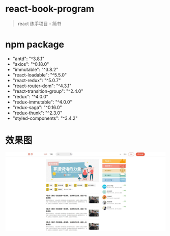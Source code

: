# react-book-program
> react 练手项目 - 简书

# npm package
* "antd": "^3.8.1"
* "axios": "^0.18.0"
* "immutable": "^3.8.2"
* "react-loadable": "^5.5.0"
* "react-redux": "^5.0.7"
* "react-router-dom": "^4.3.1"
* "react-transition-group": "^2.4.0"
* "redux": "^4.0.0"
* "redux-immutable": "^4.0.0"
* "redux-saga": "^0.16.0"
* "redux-thunk": "^2.3.0"
* "styled-components": "^3.4.2"

# 效果图
![image](./index.jpg)